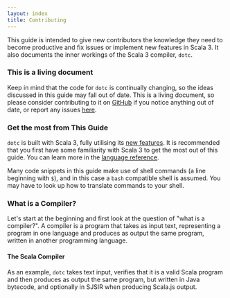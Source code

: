 ```yaml
---
layout: index
title: Contributing
---
```


This guide is intended to give new contributors the knowledge they need to
become productive and fix issues or implement new features in Scala 3. It
also documents the inner workings of the Scala 3 compiler, `dotc`.

### This is a living document

Keep in mind that the code for `dotc` is continually changing, so the ideas
discussed in this guide may fall out of date. This is a living document, so
please consider contributing to it on
[GitHub](https://github.com/lampepfl/dotty/tree/main/docs/_docs/contributing) if
you notice anything out of date, or report any issues
[here](https://github.com/lampepfl/dotty/issues).

### Get the most from This Guide

`dotc` is built with Scala 3, fully utilising its [new
features](https://docs.scala-lang.org/scala3/new-in-scala3.html). It is
recommended that you first have some familiarity with Scala 3 to get the most
out of this guide. You can learn more in the [language
reference](../reference/overview.md).

Many code snippets in this guide make use of shell commands (a line beginning
with `$`), and in this case a `bash` compatible shell is assumed. You may have
to look up how to translate commands to your shell.

### What is a Compiler?

Let's start at the beginning and first look at the question of "what is a
compiler?". A compiler is a program that takes as input text, representing a
program in one language and produces as output the same program, written in
another programming language.

#### The Scala Compiler

As an example, `dotc` takes text input, verifies that it is a valid Scala program
and then produces as output the same program, but written in Java bytecode, and optionally
in SJSIR when producing Scala.js output.

